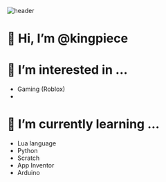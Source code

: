 ![header](https://capsule-render.vercel.app/api?type=shark&color=timeGradient&height=200&section=header&text=JunHyuk%20&animation=scaleIn&fontSize=40)


# 👋 Hi, I’m @kingpiece

# 👀 I’m interested in ...
- Gaming (Roblox)
- 
# 🌱 I’m currently learning ...
- Lua language
- Python
- Scratch
- App Inventor
- Arduino

<!---
kingpiece/kingpiece is a ✨ special ✨ repository because its `README.md` (this file) appears on your GitHub profile.
You can click the Preview link to take a look at your changes.
--->
